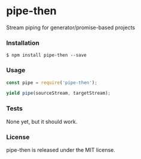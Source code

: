 # pipe-then

Stream piping for generator/promise-based projects


### Installation

```
$ npm install pipe-then --save
```


### Usage

```javascript
const pipe = require('pipe-then');

yield pipe(sourceStream, targetStream);
```

### Tests

None yet, but it should work.


### License

pipe-then is released under the MIT license.
